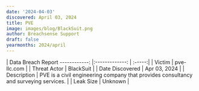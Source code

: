 ```yaml
---
date: '2024-04-03'
discovered: April 03, 2024
title: PVE
image: images/blog/BlackSuit.png
author: Breachsense Support
draft: false
yearmonths: 2024/april
---
```



| Data Breach Report
------------:     |:-------------:    | :-----:|
| Victim      | pve-llc.com      | 
| Threat Actor      | BlackSuit      | 
| Date Discovered      | Apr 03, 2024      | 
| Description      | PVE is a civil engineering company that provides consultancy and surveying services.      | 
| Leak Size      | Unknown      | 

